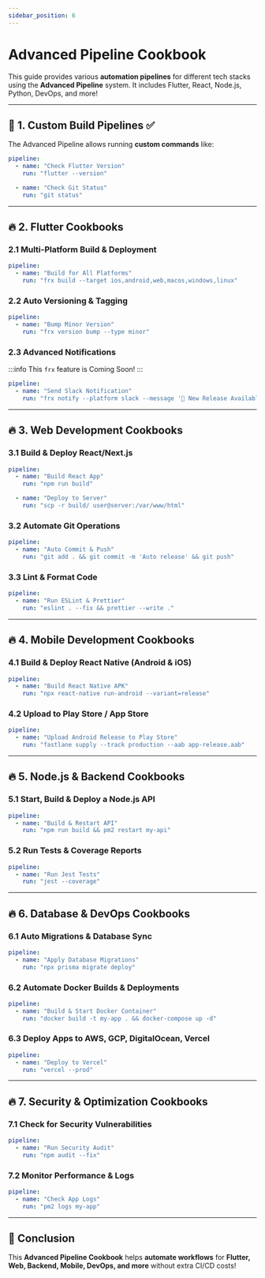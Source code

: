 ```yaml
---
sidebar_position: 6
---
```


# Advanced Pipeline Cookbook

This guide provides various **automation pipelines** for different tech stacks using the **Advanced Pipeline** system. It includes Flutter, React, Node.js, Python, DevOps, and more!

---

## 📌 1. Custom Build Pipelines ✅

The Advanced Pipeline allows running **custom commands** like:

```yaml
pipeline:
  - name: "Check Flutter Version"
    run: "flutter --version"

  - name: "Check Git Status"
    run: "git status"
```

---

## 🔥 2. Flutter Cookbooks

### **2.1 Multi-Platform Build & Deployment**

```yaml
pipeline:
  - name: "Build for All Platforms"
    run: "frx build --target ios,android,web,macos,windows,linux"
```

### **2.2 Auto Versioning & Tagging**

```yaml
pipeline:
  - name: "Bump Minor Version"
    run: "frx version bump --type minor"
```

### **2.3 Advanced Notifications**

:::info
This `frx` feature is Coming Soon!
:::

```yaml
pipeline:
  - name: "Send Slack Notification"
    run: "frx notify --platform slack --message '🚀 New Release Available!'"
```

---

## 🔥 3. Web Development Cookbooks

### **3.1 Build & Deploy React/Next.js**

```yaml
pipeline:
  - name: "Build React App"
    run: "npm run build"

  - name: "Deploy to Server"
    run: "scp -r build/ user@server:/var/www/html"
```

### **3.2 Automate Git Operations**

```yaml
pipeline:
  - name: "Auto Commit & Push"
    run: "git add . && git commit -m 'Auto release' && git push"
```

### **3.3 Lint & Format Code**

```yaml
pipeline:
  - name: "Run ESLint & Prettier"
    run: "eslint . --fix && prettier --write ."
```

---

## 🔥 4. Mobile Development Cookbooks

### **4.1 Build & Deploy React Native (Android & iOS)**

```yaml
pipeline:
  - name: "Build React Native APK"
    run: "npx react-native run-android --variant=release"
```

### **4.2 Upload to Play Store / App Store**

```yaml
pipeline:
  - name: "Upload Android Release to Play Store"
    run: "fastlane supply --track production --aab app-release.aab"
```

---

## 🔥 5. Node.js & Backend Cookbooks

### **5.1 Start, Build & Deploy a Node.js API**

```yaml
pipeline:
  - name: "Build & Restart API"
    run: "npm run build && pm2 restart my-api"
```

### **5.2 Run Tests & Coverage Reports**

```yaml
pipeline:
  - name: "Run Jest Tests"
    run: "jest --coverage"
```

---

## 🔥 6. Database & DevOps Cookbooks

### **6.1 Auto Migrations & Database Sync**

```yaml
pipeline:
  - name: "Apply Database Migrations"
    run: "npx prisma migrate deploy"
```

### **6.2 Automate Docker Builds & Deployments**

```yaml
pipeline:
  - name: "Build & Start Docker Container"
    run: "docker build -t my-app . && docker-compose up -d"
```

### **6.3 Deploy Apps to AWS, GCP, DigitalOcean, Vercel**

```yaml
pipeline:
  - name: "Deploy to Vercel"
    run: "vercel --prod"
```

---

## 🔥 7. Security & Optimization Cookbooks

### **7.1 Check for Security Vulnerabilities**

```yaml
pipeline:
  - name: "Run Security Audit"
    run: "npm audit --fix"
```

### **7.2 Monitor Performance & Logs**

```yaml
pipeline:
  - name: "Check App Logs"
    run: "pm2 logs my-app"
```

---

## 🚀 Conclusion

This **Advanced Pipeline Cookbook** helps **automate workflows** for **Flutter, Web, Backend, Mobile, DevOps, and more** without extra CI/CD costs!
